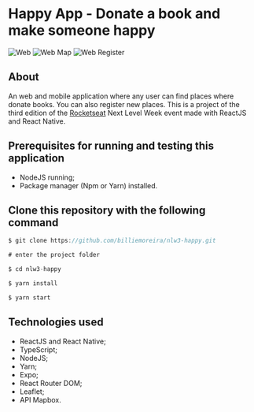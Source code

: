 # Happy App - Donate a book and make someone happy

![Web](https://raw.githubusercontent.com/billiemoreira/nlw3-happy/master/github-images/landing-page1.png)
![Web Map](https://raw.githubusercontent.com/billiemoreira/nlw3-happy/master/github-images/landingi-page2.png)
![Web Register](https://raw.githubusercontent.com/billiemoreira/nlw3-happy/master/github-images/lading-page3.png)

## About

An web and mobile application where any user can find places where donate books. You can also register new places. This is a project of the third edition of the [Rocketseat](https://github.com/Rocketseat) Next Level Week event made with ReactJS and React Native.

## Prerequisites for running and testing this application

- NodeJS running;
- Package manager (Npm or Yarn) installed.

## Clone this repository with the following command

```js
$ git clone https://github.com/billiemoreira/nlw3-happy.git

# enter the project folder

$ cd nlw3-happy

$ yarn install

$ yarn start
```

## Technologies used

- ReactJS and React Native;
- TypeScript;
- NodeJS;
- Yarn;
- Expo;
- React Router DOM;
- Leaflet;
- API Mapbox.